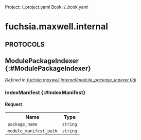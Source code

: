 Project: /_project.yaml
Book: /_book.yaml

# fuchsia.maxwell.internal


## **PROTOCOLS**

## ModulePackageIndexer {:#ModulePackageIndexer}
*Defined in [fuchsia.maxwell.internal/module_package_indexer.fidl](https://fuchsia.googlesource.com/fuchsia/+/master/peridot/lib/module_manifest_source/fidl/module_package_indexer.fidl#8)*


### IndexManifest {:#IndexManifest}


#### Request
<table>
    <tr><th>Name</th><th>Type</th></tr>
    <tr>
            <td><code>package_name</code></td>
            <td>
                <code>string</code>
            </td>
        </tr><tr>
            <td><code>module_manifest_path</code></td>
            <td>
                <code>string</code>
            </td>
        </tr></table>

















